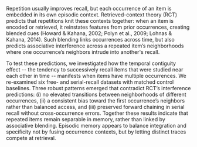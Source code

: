 Repetition usually improves recall, but each occurrence of an item is embedded in its own episodic context.
Retrieved-context theory (RCT) predicts that repetitions knit these contexts together: when an item is encoded or retrieved, it reinstates features from prior occurrences, creating blended cues (Howard & Kahana, 2002; Polyn et al., 2009; Lohnas & Kahana, 2014).
Such blending links occurrences across time, but also predicts associative interference across a repeated item’s neighborhoods where one occurrence’s neighbors intrude into another's recall.

To test these predictions, we investigated how the temporal contiguity effect -- the tendency to successively recall items that were studied near each other in time -- manifests when items have multiple occurrences.
We re-examined six free- and serial-recall datasets with matched control baselines.
Three robust patterns emerged that contradict RCT’s interference predictions: (i) no elevated transitions between neighborhoods of different occurrences, (ii) a consistent bias toward the first occurrence’s neighbors rather than balanced access, and (iii) preserved forward chaining in serial recall without cross-occurrence errors.
Together these results indicate that repeated items remain separable in memory, rather than linked by associative blending.
Episodic memory appears to balance integration and specificity not by fusing occurrence contexts, but by letting distinct traces compete at retrieval.